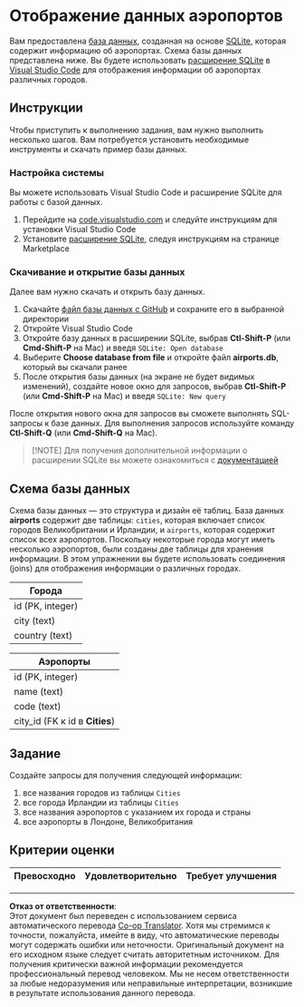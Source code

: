 <!--
CO_OP_TRANSLATOR_METADATA:
{
  "original_hash": "2f2d7693f28e4b2675f275e489dc5aac",
  "translation_date": "2025-08-27T08:22:51+00:00",
  "source_file": "2-Working-With-Data/05-relational-databases/assignment.md",
  "language_code": "ru"
}
-->
# Отображение данных аэропортов

Вам предоставлена [база данных](https://raw.githubusercontent.com/Microsoft/Data-Science-For-Beginners/main/2-Working-With-Data/05-relational-databases/airports.db), созданная на основе [SQLite](https://sqlite.org/index.html), которая содержит информацию об аэропортах. Схема базы данных представлена ниже. Вы будете использовать [расширение SQLite](https://marketplace.visualstudio.com/items?itemName=alexcvzz.vscode-sqlite&WT.mc_id=academic-77958-bethanycheum) в [Visual Studio Code](https://code.visualstudio.com?WT.mc_id=academic-77958-bethanycheum) для отображения информации об аэропортах различных городов.

## Инструкции

Чтобы приступить к выполнению задания, вам нужно выполнить несколько шагов. Вам потребуется установить необходимые инструменты и скачать пример базы данных.

### Настройка системы

Вы можете использовать Visual Studio Code и расширение SQLite для работы с базой данных.

1. Перейдите на [code.visualstudio.com](https://code.visualstudio.com?WT.mc_id=academic-77958-bethanycheum) и следуйте инструкциям для установки Visual Studio Code
1. Установите [расширение SQLite](https://marketplace.visualstudio.com/items?itemName=alexcvzz.vscode-sqlite&WT.mc_id=academic-77958-bethanycheum), следуя инструкциям на странице Marketplace

### Скачивание и открытие базы данных

Далее вам нужно скачать и открыть базу данных.

1. Скачайте [файл базы данных с GitHub](https://raw.githubusercontent.com/Microsoft/Data-Science-For-Beginners/main/2-Working-With-Data/05-relational-databases/airports.db) и сохраните его в выбранной директории
1. Откройте Visual Studio Code
1. Откройте базу данных в расширении SQLite, выбрав **Ctl-Shift-P** (или **Cmd-Shift-P** на Mac) и введя `SQLite: Open database`
1. Выберите **Choose database from file** и откройте файл **airports.db**, который вы скачали ранее
1. После открытия базы данных (на экране не будет видимых изменений), создайте новое окно для запросов, выбрав **Ctl-Shift-P** (или **Cmd-Shift-P** на Mac) и введя `SQLite: New query`

После открытия нового окна для запросов вы сможете выполнять SQL-запросы к базе данных. Для выполнения запросов используйте команду **Ctl-Shift-Q** (или **Cmd-Shift-Q** на Mac).

> [!NOTE] Для получения дополнительной информации о расширении SQLite вы можете ознакомиться с [документацией](https://marketplace.visualstudio.com/items?itemName=alexcvzz.vscode-sqlite&WT.mc_id=academic-77958-bethanycheum)

## Схема базы данных

Схема базы данных — это структура и дизайн её таблиц. База данных **airports** содержит две таблицы: `cities`, которая включает список городов Великобритании и Ирландии, и `airports`, которая содержит список всех аэропортов. Поскольку некоторые города могут иметь несколько аэропортов, были созданы две таблицы для хранения информации. В этом упражнении вы будете использовать соединения (joins) для отображения информации о различных городах.

| Города            |
| ----------------- |
| id (PK, integer)  |
| city (text)       |
| country (text)    |

| Аэропорты                        |
| -------------------------------- |
| id (PK, integer)                 |
| name (text)                      |
| code (text)                      |
| city_id (FK к id в **Cities**)   |

## Задание

Создайте запросы для получения следующей информации:

1. все названия городов из таблицы `Cities`
1. все города Ирландии из таблицы `Cities`
1. все названия аэропортов с указанием их города и страны
1. все аэропорты в Лондоне, Великобритания

## Критерии оценки

| Превосходно | Удовлетворительно | Требует улучшения |
| ----------- | ----------------- | ----------------- |

---

**Отказ от ответственности**:  
Этот документ был переведен с использованием сервиса автоматического перевода [Co-op Translator](https://github.com/Azure/co-op-translator). Хотя мы стремимся к точности, пожалуйста, имейте в виду, что автоматические переводы могут содержать ошибки или неточности. Оригинальный документ на его исходном языке следует считать авторитетным источником. Для получения критически важной информации рекомендуется профессиональный перевод человеком. Мы не несем ответственности за любые недоразумения или неправильные интерпретации, возникшие в результате использования данного перевода.